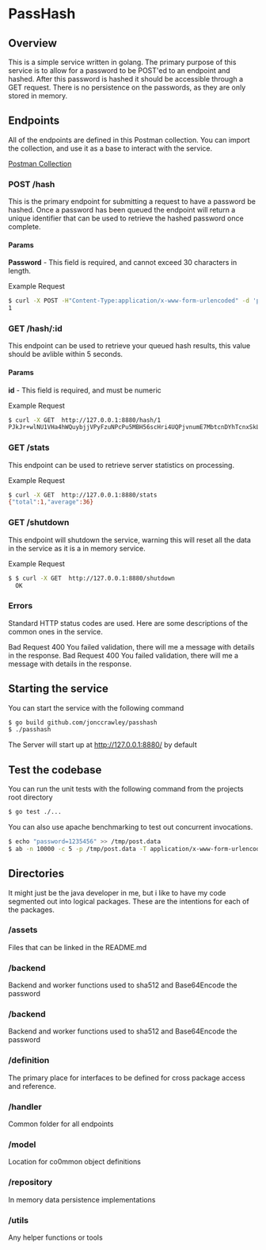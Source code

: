 # PassHash

## Overview

This is a simple service written in golang. The primary purpose of this service is to allow for a password to be POST'ed to an endpoint and hashed. After this password is hashed it should be accessible through a GET request. There is no persistence on the passwords, as they are only stored in memory. 

## Endpoints
All of the endpoints are defined in this Postman collection. You can import the collection, and use it as a base to interact with the service.

[Postman Collection](assets/PassHash.postman_collection.json)

### POST /hash
This is the primary endpoint for submitting a request to have a password be hashed. Once a password has been queued the endpoint will return a unique identifier that can be used to retrieve the hashed password once complete. 
#### Params
 **Password** - This field is required, and cannot exceed 30 characters in length. 

Example Request
```bash
$ curl -X POST -H"Content-Type:application/x-www-form-urlencoded" -d 'password=123' http://127.0.0.1:8880/hash
1
```

### GET /hash/:id
This endpoint can be used to retrieve your queued hash results, this value should be avlible within 5 seconds. 

#### Params
 **id** - This field is required, and must be numeric

Example Request
```bash
$ curl -X GET  http://127.0.0.1:8880/hash/1
PJkJr+wlNU1VHa4hWQuybjjVPyFzuNPcPu5MBH56scHri4UQPjvnumE7MbtcnDYhTcnxSkL9ei/bhIVrylxEwg==
```

### GET /stats
This endpoint can be used to retrieve server statistics on processing. 

Example Request
```bash
$ curl -X GET  http://127.0.0.1:8880/stats
{"total":1,"average":36}
```

### GET /shutdown
This endpoint will shutdown the service, warning this will reset all the data in the service as it is a in memory service.  

Example Request
```bash
$ $ curl -X GET  http://127.0.0.1:8880/shutdown
  OK
```

### Errors
Standard HTTP status codes are used. Here are some descriptions of the common ones in the service. 

Bad Request  400  You failed validation, there will me a message with details in the response. 
Bad Request  400  You failed validation, there will me a message with details in the response. 

## Starting the service
You can start the service with the following command
```bash
$ go build github.com/jonccrawley/passhash
$ ./passhash
```

The Server will start up at http://127.0.0.1:8880/ by default

## Test the codebase
You can run the unit tests with the following command from the projects root directory  
```bash
$ go test ./...
```

You can also use apache benchmarking to test out concurrent invocations. 
```bash
$ echo "password=1235456" >> /tmp/post.data
$ ab -n 10000 -c 5 -p /tmp/post.data -T application/x-www-form-urlencoded  -l http://127.0.0.1:8880/hash
```

## Directories

It might just be the java developer in me, but i like to have my code segmented out into logical packages. These are the intentions for each of the packages. 

### /assets

Files that can be linked in the README.md

### /backend

Backend and worker functions used to sha512 and Base64Encode the password

### /backend

Backend and worker functions used to sha512 and Base64Encode the password

### /definition
The primary place for interfaces to be defined for cross package access and reference. 

### /handler
Common folder for all endpoints

### /model
Location for co0mmon object definitions 

### /repository
In memory data persistence implementations

### /utils
Any helper functions or tools







 
